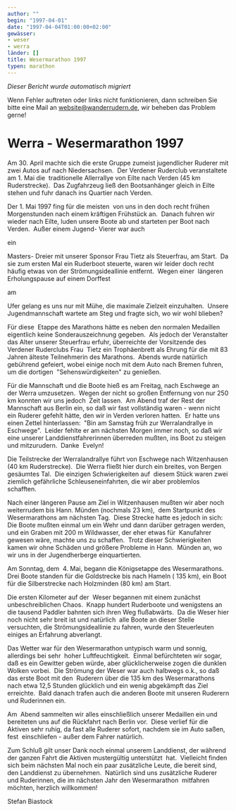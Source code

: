 ```yaml
---
author: ""
begin: "1997-04-01"
date: "1997-04-04T01:00:00+02:00"
gewässer:
- weser
- werra
länder: []
title: Wesermarathon 1997
typen: marathon
---
```



*Dieser Bericht wurde automatisch migriert*

Wenn Fehler auftreten oder links nicht funktionieren, dann schreiben Sie bitte eine Mail an website@wanderrudern.de, wir beheben das Problem gerne!



# Werra - Wesermarathon 1997


Am 30. April machte sich die erste Gruppe zumeist jugendlicher Ruderer mit zwei Autos auf nach Niedersachsen.  Der Verdener Ruderclub veranstaltete am 1. Mai die  traditionelle Allerrallye von Eilte nach Verden (45 km Ruderstrecke).  Das Zugfahrzeug ließ den Bootsanhänger gleich in Eilte stehen und fuhr danach ins Quartier nach Verden.

Der 1. Mai 1997 fing für die meisten  von uns in den doch recht frühen Morgenstunden nach einem kräftigen Frühstück an.  Danach fuhren wir wieder nach Eilte, luden unsere Boote ab und starteten per Boot nach Verden.  Außer einem Jugend- Vierer war auch

ein

Masters- Dreier mit unserer Sponsor Frau Tietz als Steuerfrau, am Start.  Da sie zum ersten Mal ein Ruderboot steuerte, waren wir leider doch recht häufig etwas von der Strömungsideallinie entfernt.  Wegen einer  längeren Erholungspause auf einem Dorffest

am

Ufer gelang es uns nur mit Mühe, die maximale Zielzeit einzuhalten.  Unsere Jugendmannschaft wartete am Steg und fragte sich, wo wir wohl blieben?

Für diese  Etappe des Marathons hätte es neben den normalen Medaillen eigentlich keine Sonderauszeichnung gegeben.  Als jedoch der Veranstalter das Alter unserer Steuerfrau erfuhr, überreichte der Vorsitzende des Verdener Ruderclubs Frau  Tietz ein Trophäenbrett als Ehrung für die mit 83 Jahren älteste Teilnehmerin des Marathons.  Abends wurde natürlich gebührend gefeiert, wobei einige noch mit dem Auto nach Bremen fuhren, um die dortigen  "Sehenswürdigkeiten" zu genießen.

Für die Mannschaft und die Boote hieß es am Freitag, nach Eschwege an der Werra umzusetzen.  Wegen der nicht so großen Entfernung von nur 250 km konnten wir uns jedoch  Zeit lassen.  Am Abend traf der Rest der Mannschaft aus Berlin ein, so daß wir fast vollständig waren - wenn nicht ein Ruderer gefehlt hätte, den wir in Verden verloren hatten.  Er hatte uns einen Zettel hinterlassen:  "Bin am Samstag früh zur Werralandrallye in Eschwege".  Leider fehlte er am nächsten Morgen immer noch, so daß wir eine unserer Landdienstfahrerinnen überreden mußten, ins Boot zu steigen und mitzurudern.  Danke  Evelyn!

Die Teilstrecke der Werralandrallye führt von Eschwege nach Witzenhausen (40 km Ruderstrecke).  Die Werra fließt hier durch ein breites, von Bergen gesäumtes Tal.  Die einzigen Schwierigkeiten auf  diesem Stück waren zwei ziemlich gefährliche Schleuseneinfahrten, die wir aber problemlos schafften.

Nach einer längeren Pause am Ziel in Witzenhausen mußten wir aber noch weiterrudem bis Hann. Münden (nochmals 23 km),  dem Startpunkt des Wesermarathons am nächsten Tag.  Diese Strecke hatte es jedoch in sich: Die Boote mußten einmal um ein Wehr und dann darüber getragen werden, und ein Graben mit 200 m Wildwasser, der eher etwas für  Kanufahrer gewesen wäre, machte uns zu schaffen.  Trotz dieser Schwierigkeiten kamen wir ohne Schäden und größere Probleme in Hann.  Münden an, wo wir uns in der Jugendherberge einquartierten.

Am Sonntag, dem  4. Mai, begann die Königsetappe des Wesermarathons.  Drei Boote standen für die Goldstrecke bis nach Hameln ( 135 km), ein Boot für die Silberstrecke nach Holzminden (80 km) am Start.

Die ersten Kilometer auf der  Weser begannen mit einem zunächst unbeschreiblichen Chaos.  Knapp hundert Ruderboote und wenigstens an die tausend Paddler bahnten sich ihren Weg flußabwärts.  Da die Weser hier noch nicht sehr breit ist und natürlich  alle Boote an dieser Stelle versuchten, die Strömungsideallinie zu fahren, wurde den Steuerleuten einiges an Erfahrung abverlangt.

Das Wetter war für den Wesermarathon untypisch warm und sonnig, allerdings bei sehr  hoher Luftfeuchtigkeit.  Einmal befürchteten wir sogar, daß es ein Gewitter geben würde, aber glücklicherweise zogen die dunklen Wolken vorbei.  Die Strömung der Weser war auch halbwegs o.k., so daß das erste Boot mit den  Ruderern über die 135 km des Wesermarathons nach etwa 12,5 Stunden glücklich und ein wenig abgekämpft das Ziel erreichte.  Bald danach trafen auch die anderen Boote mit unseren Ruderern und Ruderinnen ein.

Am  Abend sammelten wir alles einschließlich unserer Medaillen ein und bereiteten uns auf die Rückfahrt nach Berlin vor.  Diese verlief für die Aktiven sehr ruhig, da fast alle Ruderer sofort, nachdem sie im Auto saßen, fest  einschliefen - außer dem Fahrer natürlich.

Zum Schluß gilt unser Dank noch einmal unserem Landdienst, der während der ganzen Fahrt die Aktiven mustergültig unterstützt  hat.  Vielleicht finden sich beim nächsten Mal noch ein paar zusätzliche Leute, die bereit sind, den Landdienst zu übernehmen.  Natürlich sind uns zusätzliche Ruderer und Ruderinnen, die im nächsten Jahr den Wesermarathon  mitfahren möchten, herzlich willkommen!

Stefan Biastock
